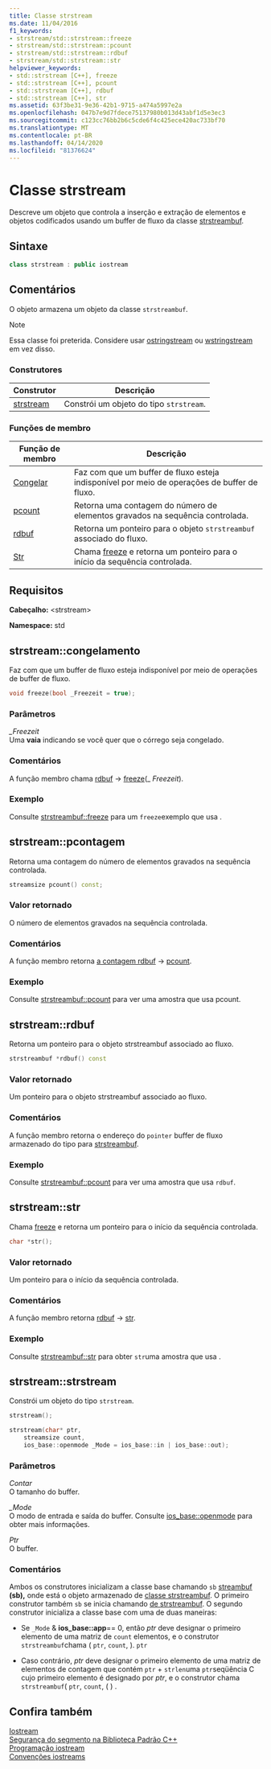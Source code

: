 ```yaml
---
title: Classe strstream
ms.date: 11/04/2016
f1_keywords:
- strstream/std::strstream::freeze
- strstream/std::strstream::pcount
- strstream/std::strstream::rdbuf
- strstream/std::strstream::str
helpviewer_keywords:
- std::strstream [C++], freeze
- std::strstream [C++], pcount
- std::strstream [C++], rdbuf
- std::strstream [C++], str
ms.assetid: 63f3be31-9e36-42b1-9715-a474a5997e2a
ms.openlocfilehash: 047b7e9d7fdece75137980b013d43abf1d5e3ec3
ms.sourcegitcommit: c123cc76bb2b6c5cde6f4c425ece420ac733bf70
ms.translationtype: MT
ms.contentlocale: pt-BR
ms.lasthandoff: 04/14/2020
ms.locfileid: "81376624"
---
```

# <a name="strstream-class"></a>Classe strstream

Descreve um objeto que controla a inserção e extração de elementos e objetos codificados usando um buffer de fluxo da classe [strstreambuf](../standard-library/strstreambuf-class.md).

## <a name="syntax"></a>Sintaxe

```cpp
class strstream : public iostream
```

## <a name="remarks"></a>Comentários

O objeto armazena um objeto da classe `strstreambuf`.

> [!NOTE]
> Essa classe foi preterida. Considere usar [ostringstream](../standard-library/sstream-typedefs.md#stringstream) ou [wstringstream](../standard-library/sstream-typedefs.md#wstringstream) em vez disso.

### <a name="constructors"></a>Construtores

|Construtor|Descrição|
|-|-|
|[strstream](#strstream)|Constrói um objeto do tipo `strstream`.|

### <a name="member-functions"></a>Funções de membro

|Função de membro|Descrição|
|-|-|
|[Congelar](#freeze)|Faz com que um buffer de fluxo esteja indisponível por meio de operações de buffer de fluxo.|
|[pcount](#pcount)|Retorna uma contagem do número de elementos gravados na sequência controlada.|
|[rdbuf](#rdbuf)|Retorna um ponteiro para o objeto `strstreambuf` associado do fluxo.|
|[Str](#str)|Chama [freeze](../standard-library/strstreambuf-class.md#freeze) e retorna um ponteiro para o início da sequência controlada.|

## <a name="requirements"></a>Requisitos

**Cabeçalho:** \<strstream>

**Namespace:** std

## <a name="strstreamfreeze"></a><a name="freeze"></a>strstream::congelamento

Faz com que um buffer de fluxo esteja indisponível por meio de operações de buffer de fluxo.

```cpp
void freeze(bool _Freezeit = true);
```

### <a name="parameters"></a>Parâmetros

*_Freezeit*\
Uma **vaia** indicando se você quer que o córrego seja congelado.

### <a name="remarks"></a>Comentários

A função membro chama [rdbuf](#rdbuf) -> [freeze](../standard-library/strstreambuf-class.md#freeze)(_ *Freezeit*).

### <a name="example"></a>Exemplo

Consulte [strstreambuf::freeze](../standard-library/strstreambuf-class.md#freeze) para um `freeze`exemplo que usa .

## <a name="strstreampcount"></a><a name="pcount"></a>strstream::pcontagem

Retorna uma contagem do número de elementos gravados na sequência controlada.

```cpp
streamsize pcount() const;
```

### <a name="return-value"></a>Valor retornado

O número de elementos gravados na sequência controlada.

### <a name="remarks"></a>Comentários

A função membro retorna [a contagem rdbuf](#rdbuf) -> [pcount](../standard-library/strstreambuf-class.md#pcount).

### <a name="example"></a>Exemplo

Consulte [strstreambuf::pcount](../standard-library/strstreambuf-class.md#pcount) para ver uma amostra que usa pcount.

## <a name="strstreamrdbuf"></a><a name="rdbuf"></a>strstream::rdbuf

Retorna um ponteiro para o objeto strstreambuf associado ao fluxo.

```cpp
strstreambuf *rdbuf() const
```

### <a name="return-value"></a>Valor retornado

Um ponteiro para o objeto strstreambuf associado ao fluxo.

### <a name="remarks"></a>Comentários

A função membro retorna o endereço do `pointer` buffer de fluxo armazenado do tipo para [strstreambuf](../standard-library/strstreambuf-class.md).

### <a name="example"></a>Exemplo

Consulte [strstreambuf::pcount](../standard-library/strstreambuf-class.md#pcount) para ver uma amostra que usa `rdbuf`.

## <a name="strstreamstr"></a><a name="str"></a>strstream::str

Chama [freeze](../standard-library/strstreambuf-class.md#freeze) e retorna um ponteiro para o início da sequência controlada.

```cpp
char *str();
```

### <a name="return-value"></a>Valor retornado

Um ponteiro para o início da sequência controlada.

### <a name="remarks"></a>Comentários

A função membro retorna [rdbuf](#rdbuf) -> [str](../standard-library/strstreambuf-class.md#str).

### <a name="example"></a>Exemplo

Consulte [strstreambuf::str](../standard-library/strstreambuf-class.md#str) para obter `str`uma amostra que usa .

## <a name="strstreamstrstream"></a><a name="strstream"></a>strstream::strstream

Constrói um objeto do tipo `strstream`.

```cpp
strstream();

strstream(char* ptr,
    streamsize count,
    ios_base::openmode _Mode = ios_base::in | ios_base::out);
```

### <a name="parameters"></a>Parâmetros

*Contar*\
O tamanho do buffer.

*_Mode*\
O modo de entrada e saída do buffer. Consulte [ios_base::openmode](../standard-library/ios-base-class.md#openmode) para obter mais informações.

*Ptr*\
O buffer.

### <a name="remarks"></a>Comentários

Ambos os construtores inicializam a classe base chamando `sb` [streambuf](../standard-library/streambuf-typedefs.md#streambuf) **(sb),** onde está o objeto armazenado de [classe strstreambuf](../standard-library/strstreambuf-class.md). O primeiro construtor também `sb` se inicia chamando [de strstreambuf](../standard-library/strstreambuf-class.md#strstreambuf). O segundo construtor inicializa a classe base com uma de duas maneiras:

- Se `_Mode`  &  **ios_base::app**== 0, então *ptr* deve designar o primeiro elemento de uma matriz de `count` elementos, e o construtor `strstreambuf`chama ( `ptr`, `count`, ). `ptr`

- Caso contrário, *ptr* deve designar o primeiro elemento de uma matriz de elementos de contagem que contém `ptr`  +  `strlen`uma `ptr`seqüência C cujo primeiro elemento é designado por *ptr*, e o construtor chama `strstreambuf`( `ptr`, `count`, ( ) .

## <a name="see-also"></a>Confira também

[Iostream](../standard-library/istream-typedefs.md#iostream)\
[Segurança do segmento na Biblioteca Padrão C++](../standard-library/thread-safety-in-the-cpp-standard-library.md)\
[Programação iostream](../standard-library/iostream-programming.md)\
[Convenções iostreams](../standard-library/iostreams-conventions.md)
